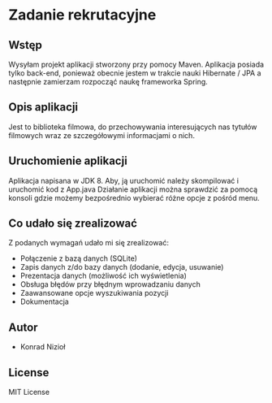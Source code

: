 # Zadanie rekrutacyjne

## Wstęp

Wysyłam projekt aplikacji stworzony przy pomocy Maven. Aplikacja posiada tylko back-end,
ponieważ obecnie jestem w trakcie nauki Hibernate / JPA a następnie zamierzam rozpocząć naukę frameworka Spring.

## Opis aplikacji

Jest to biblioteka filmowa, do przechowywania interesujących nas tytułów filmowych wraz ze szczegółowymi informacjami o nich.

## Uruchomienie aplikacji

Aplikacja napisana w JDK 8. Aby, ją uruchomić należy skompilować i uruchomić kod z App.java
Działanie  aplikacji można sprawdzić za pomocą konsoli gdzie możemy bezpośrednio wybierać różne opcje z pośród menu.

## Co udało się zrealizować

Z podanych wymagań udało mi się zrealizować:

* Połączenie z bazą danych (SQLite)
* Zapis danych z/do bazy danych (dodanie, edycja, usuwanie)
* Prezentacja danych (możliwość ich wyświetlenia)
* Obsługa błędów przy błędnym wprowadzaniu danych
* Zaawansowane  opcje wyszukiwania pozycji
* Dokumentacja

## Autor

* Konrad Nizioł 

## License

MIT License


